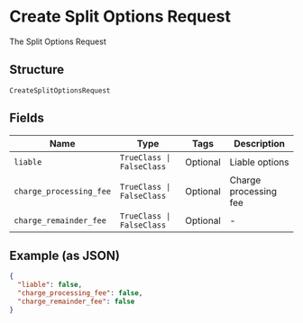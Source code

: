 
# Create Split Options Request

The Split Options Request

## Structure

`CreateSplitOptionsRequest`

## Fields

| Name | Type | Tags | Description |
|  --- | --- | --- | --- |
| `liable` | `TrueClass \| FalseClass` | Optional | Liable options |
| `charge_processing_fee` | `TrueClass \| FalseClass` | Optional | Charge processing fee |
| `charge_remainder_fee` | `TrueClass \| FalseClass` | Optional | - |

## Example (as JSON)

```json
{
  "liable": false,
  "charge_processing_fee": false,
  "charge_remainder_fee": false
}
```

